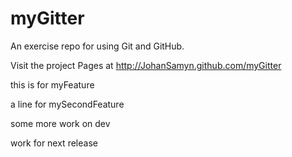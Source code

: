 myGitter
========

An exercise repo for using Git and GitHub.

Visit the project Pages at http://JohanSamyn.github.com/myGitter

this is for myFeature

a line for mySecondFeature

some more work on dev

work for next release

